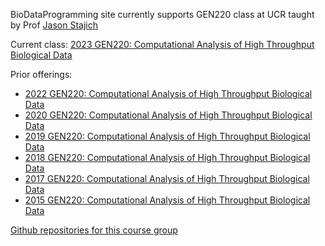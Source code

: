 BioDataProgramming site currently supports GEN220 class at UCR taught by Prof [Jason Stajich](http://lab.stajich.org/)

Current class: 
[2023 GEN220: Computational Analysis of High Throughput Biological Data](https://biodataprog.github.io/GEN220_2023)

Prior offerings:
* [2022 GEN220: Computational Analysis of High Throughput Biological Data](https://biodataprog.github.io/GEN220_2022)
* [2020 GEN220: Computational Analysis of High Throughput Biological Data](https://biodataprog.github.io/GEN220_2020)
* [2019 GEN220: Computational Analysis of High Throughput Biological Data](https://biodataprog.github.io/GEN220_2019)
* [2018 GEN220: Computational Analysis of High Throughput Biological Data](https://biodataprog.github.io/2018_programming-intro/)
* [2017 GEN220: Computational Analysis of High Throughput Biological Data](https://biodataprog.github.io/2017_programming-intro/)
* [2015 GEN220: Computational Analysis of High Throughput Biological Data](https://hyphaltip.github.io/GEN220_2015/) 


[Github repositories for this course group](https://github.com/biodataprog/)
